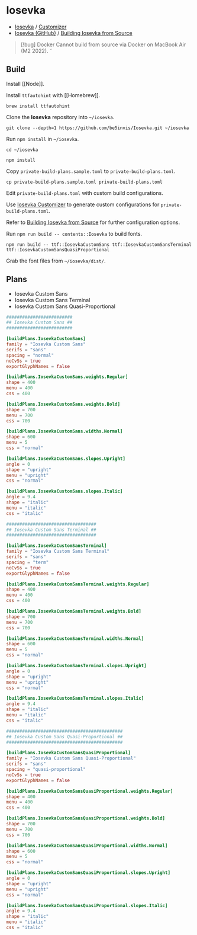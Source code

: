 # Iosevka

- [Iosevka](https://typeof.net/Iosevka/) / [Customizer](https://typeof.net/Iosevka/customizer)
- [Iosevka (GitHub)](https://github.com/be5invis/Iosevka) / [Building Iosevka from Source](https://github.com/be5invis/Iosevka/blob/main/doc/custom-build.md)

> [!bug] Docker
> Cannot build from source via Docker on MacBook Air (M2 2022).
˜
## Build

Install [[Node]].

Install `ttfautohint` with [[Homebrew]].

```shell
brew install ttfautohint
```

Clone the **Iosevka** repository into `~/iosevka`.

```shell
git clone --depth=1 https://github.com/be5invis/Iosevka.git ~/iosevka
```

Run `npm install` in `~/iosevka`.

```shell
cd ~/iosevka
```

```shell
npm install
```

Copy `private-build-plans.sample.toml` to `private-build-plans.toml`.

```shell
cp private-build-plans.sample.toml private-build-plans.toml
```

Edit `private-build-plans.toml` with custom build configurations.

Use [Iosevka Customizer](https://typeof.net/Iosevka/customizer) to generate custom configurations for `private-build-plans.toml`.

Refer to [Building Iosevka from Source](https://github.com/be5invis/Iosevka/blob/main/doc/custom-build.md) for further configuration options.

Run `npm run build -- contents::Iosevka` to build fonts.

```shell
npm run build -- ttf::IosevkaCustomSans ttf::IosevkaCustomSansTerminal ttf::IosevkaCustomSansQuasiProportional
```

Grab the font files from `~/iosevka/dist/`.

## Plans

- Iosevka Custom Sans
- Iosevka Custom Sans Terminal
- Iosevka Custom Sans Quasi-Proportional

```toml
#########################
## Iosevka Custom Sans ## 
#########################

[buildPlans.IosevkaCustomSans]
family = "Iosevka Custom Sans"
serifs = "sans"
spacing = "normal"
noCvSs = true
exportGlyphNames = false

[buildPlans.IosevkaCustomSans.weights.Regular]
shape = 400
menu = 400
css = 400

[buildPlans.IosevkaCustomSans.weights.Bold]
shape = 700
menu = 700
css = 700

[buildPlans.IosevkaCustomSans.widths.Normal]
shape = 600
menu = 5
css = "normal"

[buildPlans.IosevkaCustomSans.slopes.Upright]
angle = 0
shape = "upright"
menu = "upright"
css = "normal"

[buildPlans.IosevkaCustomSans.slopes.Italic]
angle = 9.4
shape = "italic"
menu = "italic"
css = "italic"

##################################
## Iosevka Custom Sans Terminal ##
##################################

[buildPlans.IosevkaCustomSansTerminal]
family = "Iosevka Custom Sans Terminal"
serifs = "sans"
spacing = "term"
noCvSs = true
exportGlyphNames = false

[buildPlans.IosevkaCustomSansTerminal.weights.Regular]
shape = 400
menu = 400
css = 400

[buildPlans.IosevkaCustomSansTerminal.weights.Bold]
shape = 700
menu = 700
css = 700

[buildPlans.IosevkaCustomSansTerminal.widths.Normal]
shape = 600
menu = 5
css = "normal"

[buildPlans.IosevkaCustomSansTerminal.slopes.Upright]
angle = 0
shape = "upright"
menu = "upright"
css = "normal"

[buildPlans.IosevkaCustomSansTerminal.slopes.Italic]
angle = 9.4
shape = "italic"
menu = "italic"
css = "italic"

############################################
## Iosevka Custom Sans Quasi-Proportional ##
############################################

[buildPlans.IosevkaCustomSansQuasiProportional]
family = "Iosevka Custom Sans Quasi-Proportional"
serifs = "sans"
spacing = "quasi-proportional"
noCvSs = true
exportGlyphNames = false

[buildPlans.IosevkaCustomSansQuasiProportional.weights.Regular]
shape = 400
menu = 400
css = 400

[buildPlans.IosevkaCustomSansQuasiProportional.weights.Bold]
shape = 700
menu = 700
css = 700

[buildPlans.IosevkaCustomSansQuasiProportional.widths.Normal]
shape = 600
menu = 5
css = "normal"

[buildPlans.IosevkaCustomSansQuasiProportional.slopes.Upright]
angle = 0
shape = "upright"
menu = "upright"
css = "normal"

[buildPlans.IosevkaCustomSansQuasiProportional.slopes.Italic]
angle = 9.4
shape = "italic"
menu = "italic"
css = "italic"
```
